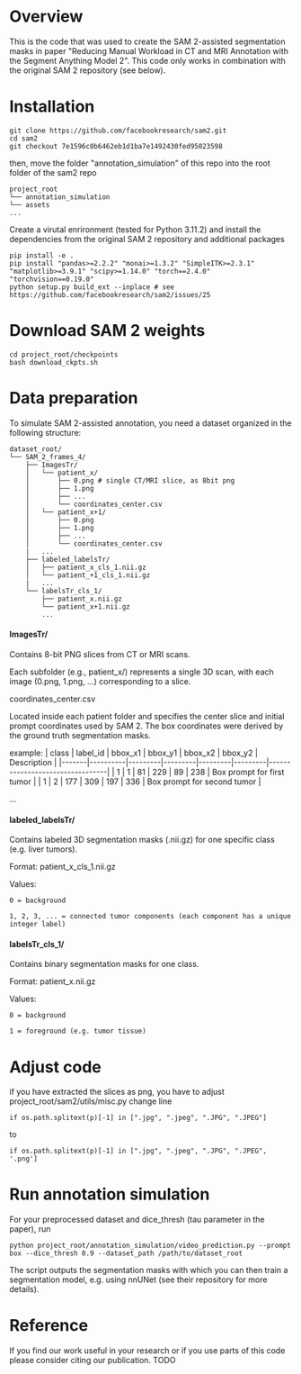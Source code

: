# Overview
This is the code that was used to create the SAM 2-assisted segmentation masks in paper "Reducing Manual Workload in CT and MRI Annotation with the Segment Anything Model 2". This code only works in combination with the original SAM 2 repository (see below).
# Installation
```
git clone https://github.com/facebookresearch/sam2.git
cd sam2
git checkout 7e1596c0b6462eb1d1ba7e1492430fed95023598
```
then, move the folder "annotation_simulation" of this repo into the root folder of the sam2 repo
```
project_root
└── annotation_simulation
└── assets
...
```

Create a virutal enrironment (tested for Python 3.11.2) and install the dependencies from the original SAM 2 repository and additional packages
```
pip install -e .
pip install "pandas>=2.2.2" "monai>=1.3.2" "SimpleITK>=2.3.1" "matplotlib>=3.9.1" "scipy>=1.14.0" "torch==2.4.0" "torchvision==0.19.0"
python setup.py build_ext --inplace # see https://github.com/facebookresearch/sam2/issues/25
```
# Download SAM 2 weights
```
cd project_root/checkpoints
bash download_ckpts.sh 
```
# Data preparation
To simulate SAM 2-assisted annotation, you need a dataset organized in the following structure:
```
dataset_root/
└── SAM_2_frames_4/
    ├── ImagesTr/
    │   └── patient_x/
    │       ├── 0.png # single CT/MRI slice, as 8bit png
    │       ├── 1.png
    │       ├── ...
    │       └── coordinates_center.csv
    │   └── patient_x+1/
    │       ├── 0.png
    │       ├── 1.png
    │       ├── ...
    │       └── coordinates_center.csv
    |   ...
    ├── labeled_labelsTr/
    │   ├── patient_x_cls_1.nii.gz
    │   └── patient_+1_cls_1.nii.gz
    |   ...
    └── labelsTr_cls_1/
        ├── patient_x.nii.gz
        └── patient_x+1.nii.gz
        ...
```
#### ImagesTr/

Contains 8-bit PNG slices from CT or MRI scans.

Each subfolder (e.g., patient_x/) represents a single 3D scan, with each image (0.png, 1.png, ...) corresponding to a slice.

coordinates_center.csv

Located inside each patient folder and specifies the center slice and initial prompt coordinates used by SAM 2. The box coordinates were derived by the ground truth segmentation masks.

example:
| class | label_id | bbox_x1 | bbox_y1 | bbox_x2 | bbox_y2 | Description                     |
|-------|----------|---------|---------|---------|---------|---------------------------------|
| 1     | 1        | 81      | 229     | 89      | 238     | Box prompt for first tumor      |
| 1     | 2        | 177     | 309     | 197     | 336     | Box prompt for second tumor     |

...

#### labeled_labelsTr/

Contains labeled 3D segmentation masks (.nii.gz) for one specific class (e.g. liver tumors).

Format: patient_x_cls_1.nii.gz

Values:

    0 = background

    1, 2, 3, ... = connected tumor components (each component has a unique integer label)

#### labelsTr_cls_1/

Contains binary segmentation masks for one class.

Format: patient_x.nii.gz

Values:

    0 = background

    1 = foreground (e.g. tumor tissue)

# Adjust code
if you have extracted the slices as png, you have to adjust project_root/sam2/utils/misc.py
change line
```
if os.path.splitext(p)[-1] in [".jpg", ".jpeg", ".JPG", ".JPEG"]
```
to
```
if os.path.splitext(p)[-1] in [".jpg", ".jpeg", ".JPG", ".JPEG", '.png']
```
# Run annotation simulation
For your preprocessed dataset and dice_thresh (tau parameter in the paper), run
```
python project_root/annotation_simulation/video_prediction.py --prompt box --dice_thresh 0.9 --dataset_path /path/to/dataset_root
```
The script outputs the segmentation masks with which you can then train a segmentation model, e.g. using nnUNet (see their repository for more details).

# Reference
If you find our work useful in your research or if you use parts of this code please consider citing our publication.
TODO